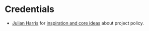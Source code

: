 
# Credentials

- [Julian Harris](https://gist.github.com/boxabirds) for [inspiration and core ideas](https://gist.github.com/boxabirds/4a8a8a16b1f8431fd64a790209452380) about project policy.